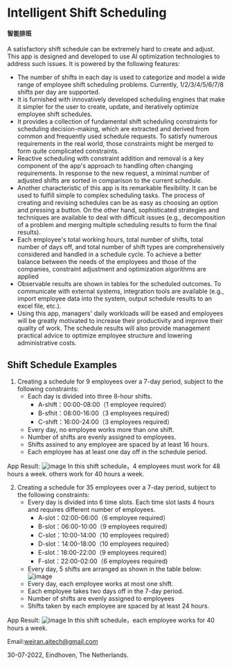 
# Intelligent Shift Scheduling 
#### 智能排班

A satisfactory shift schedule can be extremely hard to create and adjust. This app is designed and developed to use AI optimization technologies to address such issues. It is powered by the following features:
- The number of shifts in each day is used to categorize and model a wide range of employee shift scheduling problems. Currently, 1/2/3/4/5/6/7/8 shifts per day are supported.
- It is furnished with innovatively developed scheduling engines that make it simpler for the user to create, update, and iteratively optimize employee shift schedules.
- It provides a collection of fundamental shift scheduling constraints for scheduling decision-making, which are extracted and derived from common and frequently used schedule requests. To satisfy numerous requirements in the real world, those constraints might be merged to form quite complicated constraints.
- Reactive scheduling with constraint addition and removal is a key component of the app's approach to handling often changing requirements. In response to the new request, a minimal number of adjusted shifts are sorted in comparison to the current schedule.
- Another characteristic of this app is its remarkable flexibility. It can be used to fulfill simple to complex scheduling tasks. The process of creating and revising schedules can be as easy as choosing an option and pressing a button. On the other hand, sophisticated strategies and techniques are available to deal with difficult issues (e.g., decomposition of a problem and merging multiple scheduling results to form the final results).
- Each employee's total working hours, total number of shifts, total number of days off, and total number of shift types are comprehensively considered and handled in a schedule cycle. To achieve a better balance between the needs of the employees and those of the companies, constraint adjustment and optimization algorithms are applied
- Observable results are shown in tables for the scheduled outcomes. To communicate with external systems, integration tools are available (e.g., import employee data into the system, output schedule results to an excel file, etc.).
- Using this app, managers' daily workloads will be eased and employees will be greatly motivated to increase their productivity and improve their quality of work. The schedule results will also provide management practical advice to optimize employee structure and lowering administrative costs.


## Shift Schedule Examples
1. Creating a schedule for 9 employees over a 7-day period, subject to the following constraints:
   - Each day is divided into three 8-hour shifts.
     - A-shift：00:00-08:00（1 employee required）
     - B-sfhit：08:00-16:00（3 employees required）
     - C-shift：16:00-24:00（3 employees required）
   - Every day, no employee works more than one shift.
   - Number of shifts are evenly assigned to employees.
   - Shifts assined to any employee are spaced by at least 16 hours.
   - Each employee has at least one day off in the schedule period.

App Result:
![image](https://user-images.githubusercontent.com/84350533/119012794-a5a1a800-b996-11eb-8254-cbe54cebc874.png)
In this shift schedule，4 employees must work for 48 hours a week. others work for 40 hours a week.

2. Creating a schedule for 35 employees over a 7-day period, subject to the following constraints:
   - Every day is divided into 6 time slots. Each time slot lasts 4 hours and requires different number of employees. 
     - A-slot：02:00-06:00（6 employee required）
     - B-slot：06:00-10:00（9 employees required）
     - C-slot：10:00-14:00（10 employees required）
     - D-slot：14:00-18:00（10 employees required）
     - E-slot：18:00-22:00（9 employees required）
     - F-slot：22:00-02:00（6 employees required)
   - Every day, 5 shifts are arranged as shown in the table below:
  ![image](https://user-images.githubusercontent.com/84350533/183245697-5dc5c5ad-f774-49d1-93ca-512be6bbd809.png)
   - Every day, each employee works at most one shift.
   - Each employee takes two days off in the 7-day period. 
   - Number of shifts are evenly assigned to employees
   - Shifts taken by each employee are spaced by at least 24 hours.

App Result:
![image](https://user-images.githubusercontent.com/84350533/181852021-45e3dec2-4bf8-42b8-ab56-0e08492d99c3.png)
In this shift schedule，each employee works for 40 hours a week.

Email:weiran.aitech@gmail.com

30-07-2022, Eindhoven, The Netherlands.

